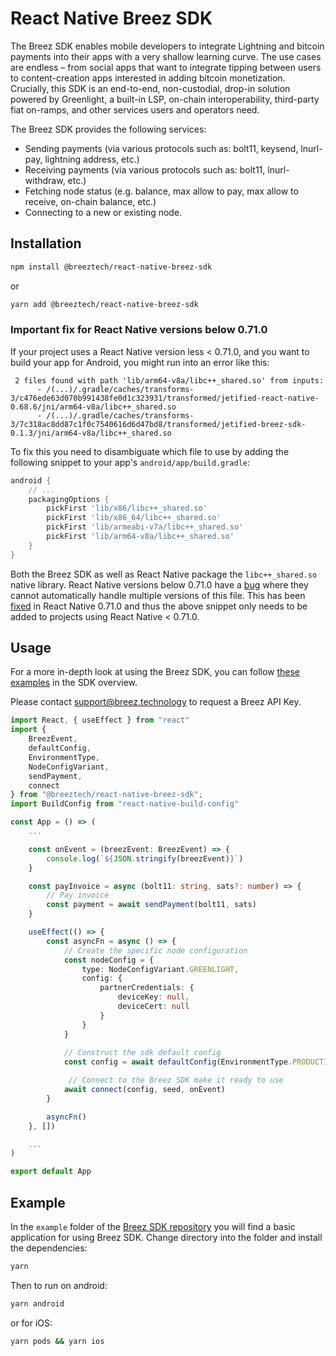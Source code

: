 # React Native Breez SDK

The Breez SDK enables mobile developers to integrate Lightning and bitcoin payments into their apps with a very shallow learning curve. The use cases are endless – from social apps that want to integrate tipping between users to content-creation apps interested in adding bitcoin monetization. Crucially, this SDK is an end-to-end, non-custodial, drop-in solution powered by Greenlight, a built-in LSP, on-chain interoperability, third-party fiat on-ramps, and other services users and operators need.
   
The Breez SDK provides the following services:
* Sending payments (via various protocols such as: bolt11, keysend, lnurl-pay, lightning address, etc.)
* Receiving payments (via various protocols such as: bolt11, lnurl-withdraw, etc.)
* Fetching node status (e.g. balance, max allow to pay, max allow to receive, on-chain balance, etc.)
* Connecting to a new or existing node.

## Installation

```bash
npm install @breeztech/react-native-breez-sdk
```
or

```bash
yarn add @breeztech/react-native-breez-sdk
```

### Important fix for React Native versions below 0.71.0

If your project uses a React Native version less < 0.71.0, and you want to build your app for Android, you might run into an error like this:

```
 2 files found with path 'lib/arm64-v8a/libc++_shared.so' from inputs:
      - /(...)/.gradle/caches/transforms-3/c476ede63d070b991438fe0d1c323931/transformed/jetified-react-native-0.68.6/jni/arm64-v8a/libc++_shared.so
      - /(...)/.gradle/caches/transforms-3/7c318ac8dd87c1f0c7540616d6d47bd8/transformed/jetified-breez-sdk-0.1.3/jni/arm64-v8a/libc++_shared.so
```

To fix this you need to disambiguate which file to use by adding the following snippet to your app's `android/app/build.gradle`:

```gradle
android {
    // ...
    packagingOptions {
        pickFirst 'lib/x86/libc++_shared.so'
        pickFirst 'lib/x86_64/libc++_shared.so'
        pickFirst 'lib/armeabi-v7a/libc++_shared.so'
        pickFirst 'lib/arm64-v8a/libc++_shared.so'
    }
}
```

Both the Breez SDK as well as React Native package the `libc++_shared.so` native library.
React Native versions below 0.71.0 have a [bug](https://github.com/facebook/react-native/issues/30297) where they cannot automatically handle multiple versions of this file.
This has been [fixed](https://github.com/facebook/react-native/pull/35093) in React Native 0.71.0 and thus the above snippet only needs to be added to projects using React Native < 0.71.0.

## Usage

For a more in-depth look at using the Breez SDK, you can follow [these examples](https://sdk-doc.breez.technology/) in the SDK overview.

Please contact [support@breez.technology](mailto:support@breez.technology?subject=Breez%20API%20Key) to request a Breez API Key. 
```ts
import React, { useEffect } from "react"
import { 
    BreezEvent,
    defaultConfig,
    EnvironmentType,   
    NodeConfigVariant, 
    sendPayment,
    connect 
} from "@breeztech/react-native-breez-sdk";
import BuildConfig from "react-native-build-config"

const App = () => (
    ...

    const onEvent = (breezEvent: BreezEvent) => {
        console.log(`${JSON.stringify(breezEvent)}`)
    }

    const payInvoice = async (bolt11: string, sats?: number) => {
        // Pay invoice
        const payment = await sendPayment(bolt11, sats)
    }

    useEffect(() => {
        const asyncFn = async () => {
            // Create the specific node configuration
            const nodeConfig = {
                type: NodeConfigVariant.GREENLIGHT,
                config: {
                    partnerCredentials: {
                        deviceKey: null,
                        deviceCert: null
                    }
                }
            }
            
            // Construct the sdk default config
            const config = await defaultConfig(EnvironmentType.PRODUCTION, BuildConfig.BREEZ_API_KEY, nodeConfig)            

             // Connect to the Breez SDK make it ready to use
            await connect(config, seed, onEvent)            
        }

        asyncFn()
    }, [])

    ...
)

export default App
```

## Example

In the `example` folder of the [Breez SDK repository](https://github.com/breez/breez-sdk/tree/main/libs/sdk-react-native/example) you will find a basic application for using Breez SDK. Change directory into the folder and install the dependencies:
```bash
yarn
```
Then to run on android:
```bash
yarn android
```
or for iOS:
```bash
yarn pods && yarn ios
```
